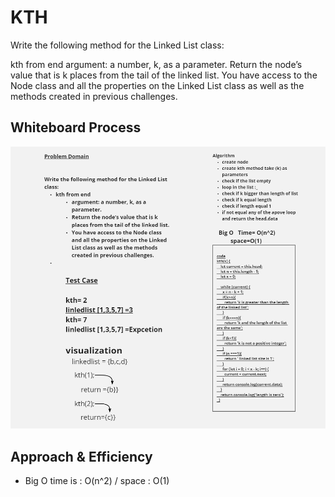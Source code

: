 # KTH
<!-- Description of the challenge -->
Write the following method for the Linked List class:

kth from end
argument: a number, k, as a parameter.
Return the node’s value that is k places from the tail of the linked list.
You have access to the Node class and all the properties on the Linked List class as well as the methods created in previous challenges.

## Whiteboard Process
<!-- Embedded whiteboard image -->
![kth](./img/Screenshot%20(119).png)


## Approach & Efficiency
<!-- What approach did you take? Why? What is the Big O space/time for this approach? -->
- Big O time is : O(n^2) / space : O(1)
